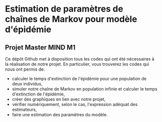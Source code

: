# Estimation de paramètres de chaînes de Markov pour modèle d'épidémie
## Projet Master MIND M1

Ce dépôt Github met à disposition tous les codes qui ont été nécessaires à la réalisation de notre projet.
En particulier, vous trouverez les codes qui nous ont permis de:
+ calculer le temps d'extinction de l'épidémie pour une population de deux individus,
+ simuler notre chaîne de Markov en population infinie et calculer le temps d'extinction de l'épidémie,
+ créer des graphiques en lien avec notre projet,
+ vérifier numériquement, selon le cas, l'expression adéquat des estimateurs,
+ faire une estimation des paramètres du modèle.

